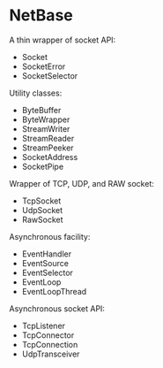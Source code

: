 # NetBase

A thin wrapper of socket API:  
- Socket
- SocketError
- SocketSelector

Utility classes:  
- ByteBuffer
- ByteWrapper
- StreamWriter
- StreamReader
- StreamPeeker
- SocketAddress
- SocketPipe

Wrapper of TCP, UDP, and RAW socket:  
- TcpSocket
- UdpSocket
- RawSocket

Asynchronous facility:  
- EventHandler
- EventSource
- EventSelector
- EventLoop
- EventLoopThread

Asynchronous socket API:  
- TcpListener
- TcpConnector
- TcpConnection
- UdpTransceiver
